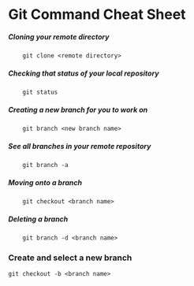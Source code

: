 # Git Command Cheat Sheet

##### Cloning your remote directory
		git clone <remote directory>

##### Checking that status of your local repository
		git status

##### Creating a new branch for you to work on
		git branch <new branch name>

##### See all branches in your remote repository
		git branch -a

##### Moving onto a branch
		git checkout <branch name>

##### Deleting a branch
		git branch -d <branch name>

### Create and select a new branch
    git checkout -b <branch name>
